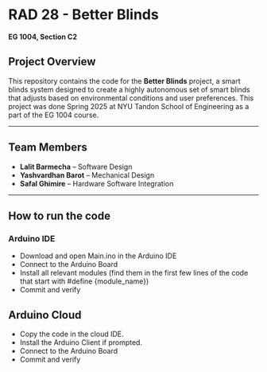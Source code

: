 # RAD 28 - Better Blinds  
**EG 1004, Section C2**  

## Project Overview  
This repository contains the code for the **Better Blinds** project, a smart blinds system designed to create a highly autonomous set of smart blinds that adjusts based on environmental conditions and user preferences. 
This project was done Spring 2025 at NYU Tandon School of Engineering as a part of the EG 1004 course. 

---

## Team Members  
- **Lalit Barmecha** – Software Design  
- **Yashvardhan Barot** – Mechanical Design
- **Safal Ghimire** – Hardware Software Integration

---
## How to run the code
### Arduino IDE
- Download and open Main.ino in the Arduino IDE
- Connect to the Arduino Board
- Install all relevant modules (find them in the first few lines of the code that start with #define {module_name})
- Commit and verify

## Arduino Cloud
- Copy the code in the cloud IDE.
- Install the Arduino Client if prompted.
- Connect to the Arduino Board
- Commit and verify
